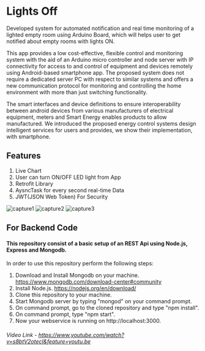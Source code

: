 # Lights Off

Developed system for automated notification and real time monitoring of a lighted empty room using Arduino Board, which will helps user to get notified about empty rooms with lights ON.

This app provides a low cost-effective, flexible control and monitoring system with the aid of an Arduino micro controller and node server with IP connectivity for access to and control of equipment and devices remotely using Android-based smartphone app. The proposed system does not require a dedicated server PC with respect to similar systems and offers a new communication protocol for monitoring and controlling the home environment with more than just switching functionality. 

The smart interfaces and device definitions to ensure interoperability between android devices from various manufacturers of electrical equipment, meters and Smart Energy enables products to allow manufactured. We introduced the proposed energy control systems design intelligent services for users and provides, we show their implementation, with smartphone.


## Features
1. Live Chart <br>
2. User can turn ON/OFF LED light from App <br>
3. Retrofit Library <br>
4. AysncTask for every second real-time Data <br>
5. JWT(JSON Web Token) For Security<br>

![capture1](https://user-images.githubusercontent.com/21271724/34124912-80af03ac-e3e9-11e7-9f40-4e876ce31ade.PNG)   ![capture2](https://user-images.githubusercontent.com/21271724/34124926-8d6b272e-e3e9-11e7-8219-86da418db3cd.PNG)
![capture3](https://user-images.githubusercontent.com/21271724/34124935-913285c8-e3e9-11e7-8057-1fef84ffc834.PNG)

## For Backend Code

#### This repository consist of a basic setup of an REST Api using Node.js, Express and Mongodb.

In order to use this repository perform the following steps:

1. Download and Install Mongodb on your machine. https://www.mongodb.com/download-center#community
2. Install Node.js. https://nodejs.org/en/download/
3. Clone this repository to your machine.
4. Start Mongodb server by typing "mongod" on your command prompt.
5. On command prompt, go to the cloned repository and type "npm install".
6. On command prompt, type "npm start".
7. Now your webservice is running on http://localhost:3000.

###### Video Link - https://www.youtube.com/watch?v=s8btV2otecI&feature=youtu.be



